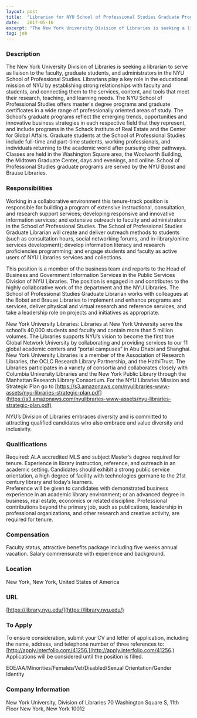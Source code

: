 ```yaml
---
layout: post
title:  "Librarian for NYU School of Professional Studies Graduate Programs - New York University, Division of Libraries"
date:   2017-05-16
excerpt: "The New York University Division of Libraries is seeking a librarian to serve as liaison to the faculty, graduate students, and administrators in the NYU School of Professional Studies. Librarians play a key role in the educational mission of NYU by establishing strong relationships with faculty and students, and connecting..."
tag: job
---
```


### Description   

The New York University Division of Libraries is seeking a librarian to serve as liaison to the faculty, graduate students, and administrators in the NYU School of Professional Studies.  Librarians play a key role in the educational mission of NYU by establishing strong relationships with faculty and students, and connecting them to the services, content, and tools that meet their research, teaching, and learning needs. 
The NYU School of Professional Studies offers master's degree programs and graduate certificates in a wide range of professionally oriented areas of study.  The School’s graduate programs reflect the emerging trends, opportunities and innovative business strategies in each respective field that they represent, and include programs in the Schack Institute of Real Estate and the Center for Global Affairs.  Graduate students at the School of Professional Studies include full-time and part-time students, working professionals, and individuals returning to the academic world after pursuing other pathways.  Classes are held in the Washington Square area, the Woolworth Building, the Midtown Graduate Center, days and evenings, and online.  School of Professional Studies graduate programs are served by the NYU Bobst and Brause Libraries.


### Responsibilities   

Working in a collaborative environment this tenure-track position is responsible for building a program of extensive instructional, consultation, and research support services; developing responsive and innovative information services; and extensive outreach to faculty and administrators in the School of Professional Studies.  The School of Professional Studies Graduate Librarian will create and deliver outreach methods to students (such as consultation hours, social networking forums, and in-library/online services development); develop information literacy and research proficiencies programming; and engage students and faculty as active users of NYU Libraries services and collections.  

This position is a member of the business team and reports to the Head of Business and Government Information Services in the Public Services Division of NYU Libraries.    The position is engaged in and contributes to the highly collaborative work of the department and the NYU Libraries.  The School of Professional Studies Graduate Librarian works with colleagues at the Bobst and Brause Libraries to implement and enhance programs and services, deliver physical and virtual research and reference services, and take a leadership role on projects and initiatives as appropriate.  

New York University Libraries:  Libraries at New York University serve the school’s 40,000 students and faculty and contain more than 5 million volumes. The Libraries supports NYU’s vision to become the first true Global Network University by collaborating and providing services to our 11 global academic centers and “portal campuses” in Abu Dhabi and Shanghai.   New York University Libraries is a member of the Association of Research Libraries, the OCLC Research Library Partnership, and the HathiTrust. The Libraries participates in a variety of consortia and collaborates closely with Columbia University Libraries and the New York Public Library through the Manhattan Research Library Consortium. For the NYU Libraries Mission and Strategic Plan go to [https://s3.amazonaws.com/nyulibraries-www-assets/nyu-libraries-strategic-plan.pdf](https://s3.amazonaws.com/nyulibraries-www-assets/nyu-libraries-strategic-plan.pdf)

NYU’s Division of Libraries embraces diversity and is committed to attracting qualified candidates who also embrace and value diversity and inclusivity.


### Qualifications   

Required: ALA accredited MLS and subject Master’s degree required for tenure. Experience in library instruction, reference, and outreach in an academic setting.  Candidates should exhibit a strong public service orientation, a high degree of facility with technologies germane to the 21st century library and today’s learners.  
Preference will be given to candidates with demonstrated business experience in an academic library environment; or an advanced degree in business, real estate, economics or related discipline.
Professional contributions beyond the primary job, such as publications, leadership in professional organizations, and other research and creative activity, are required for tenure. 


### Compensation   

Faculty status, attractive benefits package including five weeks annual vacation. Salary commensurate with experience and background. 


### Location   

New York, New York, United States of America


### URL   

[https://library.nyu.edu/](https://library.nyu.edu/)

### To Apply   

To ensure consideration, submit your CV and letter of application, including the name, address, and telephone number of three references to: [http://apply.interfolio.com/41256.](http://apply.interfolio.com/41256.) Applications will be considered until the position is filled. 

EOE/AA/Minorities/Females/Vet/Disabled/Sexual Orientation/Gender Identity


### Company Information   

New York University, Division of Libraries
70 Washington Square S, 11th Floor
New York, New York 10012



